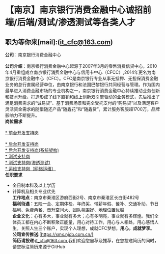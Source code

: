 
【南京】南京银行消费金融中心诚招前端/后端/测试/渗透测试等各类人才
======
**职为等你来**[mail]:(it_cfc@163.com)<br>  
--------
**公司**：南京银行消费金融中心<br>  
**公司介绍**：南京银行消费金融中心起源于2007年3月的零售消费信贷中心，2010年4月重组成立南京银行消费金融中心与信用卡中心（CFCC）,2014年更名为南京银行消费金融中心（CFC）。CFC是南京银行专业从事无抵押、无担保消费金融业务的总行直属经营单位，由南京银行和法国巴黎银行共同经营与管理。作为国内最早进入消费金融市场的专业机构之一，南京银行消费金融中心持续推动业务创新和技术升级，打造形成了线下直销和线上创新双引擎驱动的业务模式，先后推出了满足消费需求的“诚易贷”、基于消费场景和完全受托支付的“购易贷”以及满足客户灵活资金需求的随借随还产品“随鑫花”和“随鑫贷”，累计服务客服超1700万，品牌影响力不断提升。<br> 
**岗位需求**<br>  
[* 前台开发支持岗](https://www.zhipin.com/job_detail/e6b789134fc6c7c30XJz0t21E1Y~.html?ka=search_list_jname_3)<br>  
[* 后台开发支持岗](https://www.zhipin.com/job_detail/f0a8db15342757fe0XJz0t2-FlM~.html?ka=search_list_jname_1)<br> 
[* 后台开发支持岗(系统架构)](https://www.zhipin.com/job_detail/92cb57d6659d8f930XN_2tu7FVs~.html?ka=search_list_jname_5)<br>
[* 测试支持岗](https://www.zhipin.com/job_detail/63fdbb9fc84669dc0XJz0ty0GFA~.html?ka=search_list_jname_8)<br> 
[* 测试支持岗(渗透测试)](https://www.zhipin.com/job_detail/adb1ba4229892a2d0XN_2tu4E1M~.html?ka=search_list_jname_4)<br> 
[* 运维支持岗（网络运维）](https://www.zhipin.com/job_detail/20d4d837435266170XJz0t25GFQ~.html?ka=search_list_jname_11)<br>
**任职要求**
* 全日制本科及以上学历<br>
* 计算机及相关专业优先<br>
**工作地点**：南京市秦淮区游府西街2号、南京市秦淮区长白街482号<br>
**福利待遇**：五险一金、定期体检、年终奖、带薪年假、餐补、交通补助、节日福利、免费两餐、晋升空间大、团队氛围好、地理位置优越<br>
**企业文化**：心有多大，事业就有多大；心有多明亮，事业就有多辉煌。我们全体员工都在内心不断积聚正能量，用心对待工作，用心与人相处，用心感悟人生，关照人生三个账户，实现个人理想，成就CFC梦想。**用心，成就梦享**。<br>
**公司宣传推送**:[https://xmx.njcb.com.cn/]<br>
**简历请投递**:it_cfc@163.com,我们欢迎您自荐及推荐，在您投递简历的同时，请您标注简历来源于GitHub<br>
